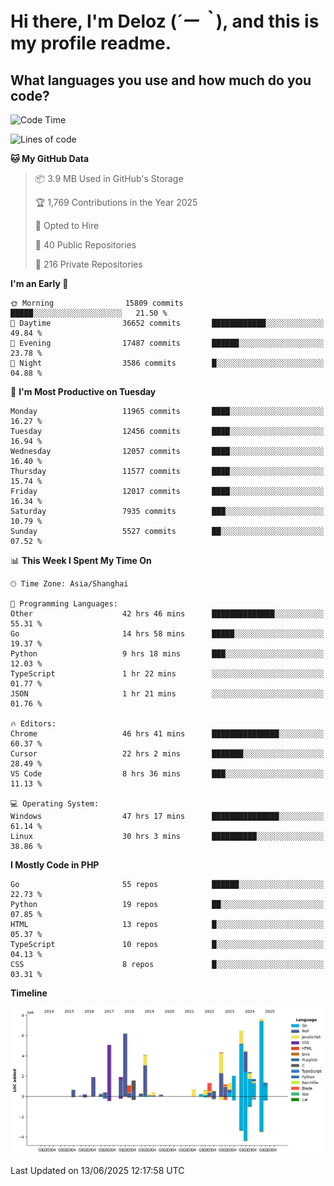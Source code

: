 # **Hi there, I'm Deloz (*´ー｀*), and this is my profile readme.**

## **What languages you use and how much do you code?**

<!--START_SECTION:waka-->
![Code Time](http://img.shields.io/badge/Code%20Time-6%2C637%20hrs%2048%20mins-blue)

![Lines of code](https://img.shields.io/badge/From%20Hello%20World%20I%27ve%20Written-60.8%20million%20lines%20of%20code-blue)

**🐱 My GitHub Data** 

> 📦 3.9 MB Used in GitHub's Storage 
 > 
> 🏆 1,769 Contributions in the Year 2025
 > 
> 💼 Opted to Hire
 > 
> 📜 40 Public Repositories 
 > 
> 🔑 216 Private Repositories 
 > 
**I'm an Early 🐤** 

```text
🌞 Morning                15809 commits       █████░░░░░░░░░░░░░░░░░░░░   21.50 % 
🌆 Daytime                36652 commits       ████████████░░░░░░░░░░░░░   49.84 % 
🌃 Evening                17487 commits       ██████░░░░░░░░░░░░░░░░░░░   23.78 % 
🌙 Night                  3586 commits        █░░░░░░░░░░░░░░░░░░░░░░░░   04.88 % 
```
📅 **I'm Most Productive on Tuesday** 

```text
Monday                   11965 commits       ████░░░░░░░░░░░░░░░░░░░░░   16.27 % 
Tuesday                  12456 commits       ████░░░░░░░░░░░░░░░░░░░░░   16.94 % 
Wednesday                12057 commits       ████░░░░░░░░░░░░░░░░░░░░░   16.40 % 
Thursday                 11577 commits       ████░░░░░░░░░░░░░░░░░░░░░   15.74 % 
Friday                   12017 commits       ████░░░░░░░░░░░░░░░░░░░░░   16.34 % 
Saturday                 7935 commits        ███░░░░░░░░░░░░░░░░░░░░░░   10.79 % 
Sunday                   5527 commits        ██░░░░░░░░░░░░░░░░░░░░░░░   07.52 % 
```


📊 **This Week I Spent My Time On** 

```text
🕑︎ Time Zone: Asia/Shanghai

💬 Programming Languages: 
Other                    42 hrs 46 mins      ██████████████░░░░░░░░░░░   55.31 % 
Go                       14 hrs 58 mins      █████░░░░░░░░░░░░░░░░░░░░   19.37 % 
Python                   9 hrs 18 mins       ███░░░░░░░░░░░░░░░░░░░░░░   12.03 % 
TypeScript               1 hr 22 mins        ░░░░░░░░░░░░░░░░░░░░░░░░░   01.77 % 
JSON                     1 hr 21 mins        ░░░░░░░░░░░░░░░░░░░░░░░░░   01.76 % 

🔥 Editors: 
Chrome                   46 hrs 41 mins      ███████████████░░░░░░░░░░   60.37 % 
Cursor                   22 hrs 2 mins       ███████░░░░░░░░░░░░░░░░░░   28.49 % 
VS Code                  8 hrs 36 mins       ███░░░░░░░░░░░░░░░░░░░░░░   11.13 % 

💻 Operating System: 
Windows                  47 hrs 17 mins      ███████████████░░░░░░░░░░   61.14 % 
Linux                    30 hrs 3 mins       ██████████░░░░░░░░░░░░░░░   38.86 % 
```

**I Mostly Code in PHP** 

```text
Go                       55 repos            ██████░░░░░░░░░░░░░░░░░░░   22.73 % 
Python                   19 repos            ██░░░░░░░░░░░░░░░░░░░░░░░   07.85 % 
HTML                     13 repos            █░░░░░░░░░░░░░░░░░░░░░░░░   05.37 % 
TypeScript               10 repos            █░░░░░░░░░░░░░░░░░░░░░░░░   04.13 % 
CSS                      8 repos             █░░░░░░░░░░░░░░░░░░░░░░░░   03.31 % 
```



**Timeline**

![Lines of Code chart](https://raw.githubusercontent.com/deloz/deloz/main/assets/bar_graph.png)


 Last Updated on 13/06/2025 12:17:58 UTC
<!--END_SECTION:waka-->
